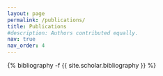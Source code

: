 ```yaml
---
layout: page
permalink: /publications/
title: Publications
#description: Authors contributed equally.
nav: true
nav_order: 4
---
```

<!-- _pages/publications.md -->
<div class="publications">

{% bibliography -f {{ site.scholar.bibliography }} %}

</div>
